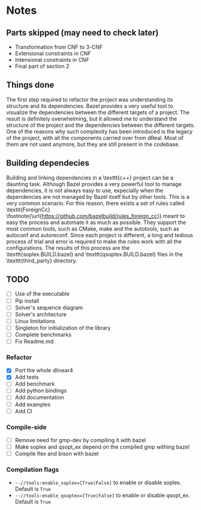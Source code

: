 # Notes

## Parts skipped (may need to check later)

- Transformation from CNF to 3-CNF
- Extensional constraints in CNF
- Intensional constraints in CNF
- Final part of section 2

## Things done

The first step required to refactor the project was understanding its structure and its dependencies.
Bazel provides a very useful tool to visualize the dependencies between the different targets of a project.
The result is definitely overwhelming, but it allowed me to understand the structure of the project and the dependencies between the different targets.
One of the reasons why such complexity has been introduced is the legacy of the project, with all the components carried over from dReal.
Most of them are not used anymore, but they are still present in the codebase.

## Building dependecies

Building and linking dependencies in a \texttt{c++} project can be a daunting task.
Although Bazel provides a very powerful tool to manage dependencies, it is not always easy to use, expecially when the dependencies are not managed by Bazel itself but by other tools.
This is a very common scenario.
For this reason, there exists a set of rules called \textit{ForeignCc} \footnote{\url{https://github.com/bazelbuild/rules_foreign_cc}} meant to easy the process and automate it as much as possible.
They support the most common tools, such as CMake, make and the autotools, such as autoconf and autoreconf.
Since each project is different, a long and tedious process of trial and error is required to make the rules work with all the configurations.
The results of this process are the \texttt{soplex.BUILD.bazel} and \texttt{qsoptex.BUILD.bazel} files in the \texttt{third_party} directory.

## TODO

- [ ] Use of the executable
- [ ] Pip install
- [ ] Solver's sequence diagram
- [ ] Solver's architecture
- [ ] Linux limitations
- [ ] Singleton for initialization of the library
- [ ] Complete benchmarks
- [ ] Fix Readme.md

### Refactor

- [x] Port the whole dlinear4
- [x] Add tests
- [ ] Add benchmark
- [ ] Add python bindings
- [ ] Add documentation
- [ ] Add examples
- [ ] Add CI

### Compile-side

- [ ] Remove need for gmp-dev by compiling it with bazel
- [ ] Make soplex and qsopt_ex depend on the compiled gmp withing bazel
- [ ] Compile flex and bison with bazel

### Compilation flags

- `--//tools:enable_soplex=[True|False]` to enable or disable soplex. Default is `True`
- `--//tools:enable_qsoptex=[True|False]` to enable or disable qsopt_ex. Default is `True`
